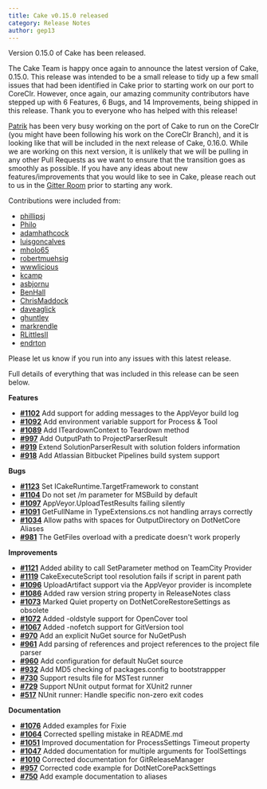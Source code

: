 ```yaml
---
title: Cake v0.15.0 released
category: Release Notes
author: gep13
---
```


Version 0.15.0 of Cake has been released.

The Cake Team is happy once again to announce the latest version of Cake, 0.15.0.  This release was intended to be a small release to tidy up a few small issues that had been identified in Cake prior to starting work on our port to CoreClr.  However, once again, our amazing community contributors have stepped up with 6 Features, 6 Bugs, and 14 Improvements, being shipped in this release.  Thank you to everyone who has helped with this release!

[Patrik](https://github.com/patriksvensson) has been very busy working on the port of Cake to run on the CoreClr (you might have been following his work on the CoreClr Branch), and it is looking like that will be included in the next release of Cake, 0.16.0.  While we are working on this next version, it is unlikely that we will be pulling in any other Pull Requests as we want to ensure that the transition goes as smoothly as possible.  If you have any ideas about new features/improvements that you would like to see in Cake, please reach out to us in the [Gitter Room](https://gitter.im/cake-build/cake) prior to starting any work.

Contributions were included from:

- [phillipsj](https://github.com/phillipsj)
- [Philo](https://github.com/Philo)
- [adamhathcock](https://github.com/adamhathcock)
- [luisgoncalves](https://github.com/luisgoncalves)
- [mholo65](https://github.com/mholo65)
- [robertmuehsig](https://github.com/robertmuehsig)
- [wwwlicious](https://github.com/wwwlicious)
- [kcamp](https://github.com/kcamp)
- [asbjornu](https://github.com/asbjornu)
- [BenHall](https://github.com/BenHall)
- [ChrisMaddock](https://github.com/ChrisMaddock)
- [daveaglick](https://github.com/daveaglick)
- [ghuntley](https://github.com/ghuntley)
- [markrendle](https://github.com/markrendle)
- [RLittlesII](https://github.com/RLittlesII)
- [endrton](https://github.com/endrton)

Please let us know if you run into any issues with this latest release.

Full details of everything that was included in this release can be seen below.

<!--excerpt-->

__Features__

- [__#1102__](https://github.com/cake-build/cake/issues/1102) Add support for adding messages to the AppVeyor build log
- [__#1092__](https://github.com/cake-build/cake/issues/1092) Add environment variable support for Process & Tool
- [__#1089__](https://github.com/cake-build/cake/issues/1089) Add ITeardownContext to Teardown method
- [__#997__](https://github.com/cake-build/cake/issues/997) Add OutputPath to ProjectParserResult
- [__#919__](https://github.com/cake-build/cake/issues/919) Extend SolutionParserResult with solution folders information
- [__#918__](https://github.com/cake-build/cake/issues/918) Add Atlassian Bitbucket Pipelines build system support

__Bugs__

- [__#1123__](https://github.com/cake-build/cake/issues/1123) Set ICakeRuntime.TargetFramework to constant
- [__#1104__](https://github.com/cake-build/cake/issues/1104) Do not set /m parameter for MSBuild by default
- [__#1097__](https://github.com/cake-build/cake/issues/1097) AppVeyor.UploadTestResults failing silently
- [__#1091__](https://github.com/cake-build/cake/issues/1091) GetFullName in TypeExtensions.cs not handling arrays correctly
- [__#1034__](https://github.com/cake-build/cake/issues/1034) Allow paths with spaces for OutputDirectory on DotNetCore Aliases
- [__#981__](https://github.com/cake-build/cake/issues/981) The GetFiles overload with a predicate doesn't work properly

__Improvements__

- [__#1121__](https://github.com/cake-build/cake/issues/1121) Added ability to call SetParameter method on TeamCity Provider
- [__#1119__](https://github.com/cake-build/cake/issues/1119) CakeExecuteScript tool resolution fails if script in parent path
- [__#1096__](https://github.com/cake-build/cake/issues/1096) UploadArtifact support via the AppVeyor provider is incomplete
- [__#1086__](https://github.com/cake-build/cake/issues/1086) Added raw version string property in ReleaseNotes class
- [__#1073__](https://github.com/cake-build/cake/issues/1073) Marked Quiet property on DotNetCoreRestoreSettings as obsolete
- [__#1072__](https://github.com/cake-build/cake/issues/1072) Added -oldstyle support for OpenCover tool
- [__#1067__](https://github.com/cake-build/cake/issues/1067) Added -nofetch support for GitVersion tool
- [__#970__](https://github.com/cake-build/cake/issues/970) Add an explicit NuGet source for NuGetPush
- [__#961__](https://github.com/cake-build/cake/issues/961) Add parsing of references and project references to the project file parser
- [__#960__](https://github.com/cake-build/cake/issues/960) Add configuration for default NuGet source
- [__#932__](https://github.com/cake-build/cake/issues/932) Add MD5 checking of packages.config to bootstrappper
- [__#730__](https://github.com/cake-build/cake/issues/730) Support results file for MSTest runner
- [__#729__](https://github.com/cake-build/cake/issues/729) Support NUnit output format for XUnit2 runner
- [__#517__](https://github.com/cake-build/cake/issues/517) NUnit runner: Handle specific non-zero exit codes

__Documentation__

- [__#1076__](https://github.com/cake-build/cake/pull/1076) Added examples for Fixie
- [__#1064__](https://github.com/cake-build/cake/pull/1064) Corrected spelling mistake in README.md
- [__#1051__](https://github.com/cake-build/cake/pull/1051) Improved documentation for ProcessSettings Timeout property
- [__#1047__](https://github.com/cake-build/cake/pull/1047) Added documentation for multiple arguments for ToolSettings
- [__#1010__](https://github.com/cake-build/cake/issues/1010) Corrected documentation for GitReleaseManager
- [__#957__](https://github.com/cake-build/cake/issues/957) Corrected code example for DotNetCorePackSettings
- [__#750__](https://github.com/cake-build/cake/issues/750) Add example documentation to aliases
